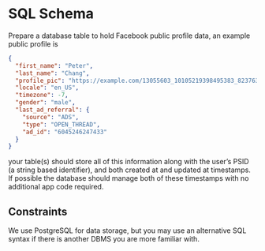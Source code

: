 # SQL Schema

Prepare a database table to hold Facebook public profile data, an example public profile is

```json
{
  "first_name": "Peter",
  "last_name": "Chang",
  "profile_pic": "https://example.com/13055603_10105219398495383_8237637584159975445_n.jpg",
  "locale": "en_US",
  "timezone": -7,
  "gender": "male",
  "last_ad_referral": {
    "source": "ADS",
    "type": "OPEN_THREAD",
    "ad_id": "6045246247433"
  }
}
```

your table(s) should store all of this information along with the user’s PSID (a string based identifier), and both created at and updated at timestamps. 
If possible the database should manage both of these timestamps with no additional app code required.

## Constraints

We use PostgreSQL for data storage, but you may use an alternative SQL syntax if there is another DBMS you are more familiar with.

